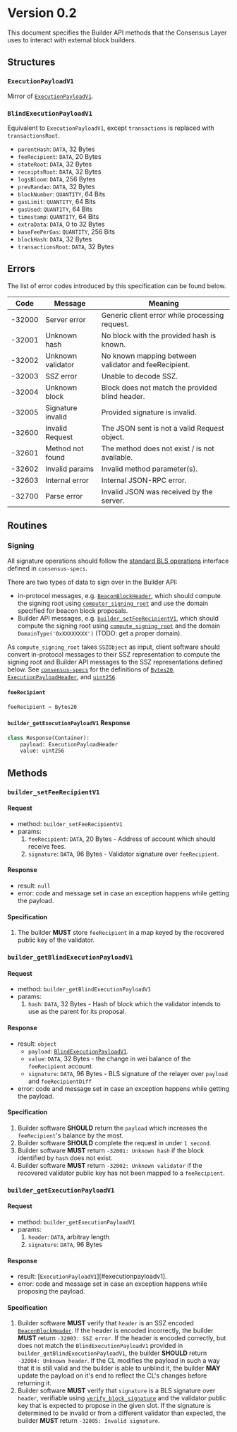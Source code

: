 # Version 0.2

This document specifies the Builder API methods that the Consensus Layer uses to interact with external block builders.

## Structures

### `ExecutionPayloadV1`

Mirror of [`ExecutionPayloadV1`][execution-payload].

### `BlindExecutionPayloadV1`

Equivalent to `ExecutionPayloadV1`, except `transactions` is replaced with `transactionsRoot`.
- `parentHash`: `DATA`, 32 Bytes
- `feeRecipient`:  `DATA`, 20 Bytes
- `stateRoot`: `DATA`, 32 Bytes
- `receiptsRoot`: `DATA`, 32 Bytes
- `logsBloom`: `DATA`, 256 Bytes
- `prevRandao`: `DATA`, 32 Bytes
- `blockNumber`: `QUANTITY`, 64 Bits
- `gasLimit`: `QUANTITY`, 64 Bits
- `gasUsed`: `QUANTITY`, 64 Bits
- `timestamp`: `QUANTITY`, 64 Bits
- `extraData`: `DATA`, 0 to 32 Bytes
- `baseFeePerGas`: `QUANTITY`, 256 Bits
- `blockHash`: `DATA`, 32 Bytes
- `transactionsRoot`: `DATA`, 32 Bytes

## Errors

The list of error codes introduced by this specification can be found below.

| Code | Message | Meaning |
| - | - | - |
| -32000 | Server error | Generic client error while processing request. |
| -32001 | Unknown hash | No block with the provided hash is known. |
| -32002 | Unknown validator | No known mapping between validator and feeRecipient. |
| -32003 | SSZ error | Unable to decode SSZ. |
| -32004 | Unknown block | Block does not match the provided blind header. |
| -32005 | Signature invalid | Provided signature is invalid. |
| -32600 | Invalid Request | The JSON sent is not a valid Request object. |
| -32601 | Method not found | The method does not exist / is not available. |
| -32602 | Invalid params | Invalid method parameter(s). |
| -32603 | Internal error | Internal JSON-RPC error. |
| -32700 | Parse error | Invalid JSON was received by the server. |

## Routines

### Signing

All signature operations should follow the [standard BLS operations][bls] interface defined in `consensus-specs`.

There are two types of data to sign over in the Builder API:
* in-protocol messages, e.g. [`BeaconBlockHeader`][beacon-block-header], which should compute the signing root using [`computer_signing_root`][compute-signing-root] and use the domain specified for beacon block proposals.
* Builder API messages, e.g. [`builder_setFeeRecipientV1`](#builder_setFeeRecipientV1), which should compute the signing root using [`compute_signing_root`][compute-signing-root] and the domain `DomainType('0xXXXXXXXX')` (TODO: get a proper domain).

As `compute_signing_root` takes `SSZObject` as input, client software should convert in-protocol messages to their SSZ representation to compute the signing root and Builder API messages to the SSZ representations defined below. See [`consensus-specs`][consensus-specs] for the definitions of [`Bytes20`][bytes20], [`ExecutionPayloadHeader`][execution-payload-header], and [`uint256`][uint256].

#### `feeRecipient`

```python
feeRecipient = Bytes20
```

#### `builder_getExecutionPayloadV1` Response

```python
class Response(Container):
    payload: ExecutionPayloadHeader
    value: uint256
```

## Methods

### `builder_setFeeRecipientV1`

#### Request

- method: `builder_setFeeRecipientV1`
- params:
  1. `feeRecipient`: `DATA`, 20 Bytes - Address of account which should receive fees.
  2. `signature`: `DATA`, 96 Bytes - Validator signature over `feeRecipient`.

#### Response

- result: `null`
- error: code and message set in case an exception happens while getting the payload.

#### Specification
1. The builder **MUST** store `feeRecipient` in a map keyed by the recovered public key of the validator.

### `builder_getBlindExecutionPayloadV1`

#### Request

- method: `builder_getBlindExecutionPayloadV1`
- params:
  1. `hash`: `DATA`, 32 Bytes - Hash of block which the validator intends to use as the parent for its proposal.

#### Response

- result: `object`
    - `payload`: [`BlindExecutionPayloadV1`](#blindexecutionpayloadv1).
    - `value`: `DATA`, 32 Bytes - the change in wei balance of the `feeRecipient` account.
    - `signature`: `DATA`, 96 Bytes - BLS signature of the relayer over `payload` and `feeRecipientDiff`
- error: code and message set in case an exception happens while getting the payload.

#### Specification
1. Builder software **SHOULD** return the `payload` which increases the `feeRecipient`'s balance by the most.
2. Builder software **SHOULD** complete the request in under `1 second`.
3. Builder software **MUST** return `-32001: Unknown hash` if the block identified by `hash` does not exist.
4. Builder software **MUST** return `-32002: Unknown validator` if the recovered validator public key has not been mapped to a `feeRecipient`.

### `builder_getExecutionPayloadV1`

#### Request

- method: `builder_getExecutionPayloadV1`
- params:
  1. `header`: `DATA`, arbitray length
  2. `signature`: `DATA`, 96 Bytes

#### Response

- result: [`ExecutionPayloadV1`][#executionpayloadv1].
- error: code and message set in case an exception happens while proposing the payload.

#### Specification
1. Builder software **MUST** verify that `header` is an SSZ encoded [`BeaconBlockHeader`][beacon-block-header]. If the header is encoded incorrectly, the builder **MUST** return `-32003: SSZ error`. If the header is encoded correctly, but does not match the `BlindExecutionPayloadV1` provided in `builder_getBlindExecutionPayloadV1`, the builder **SHOULD** return `-32004: Unknown header`. If the CL modifies the payload in such a way that it is still valid and the builder is able to unblind it, the builder **MAY** update the payload on it's end to reflect the CL's changes before returning it.
2. Builder software **MUST** verify that `signature` is a BLS signature over `header`, verifiable using [`verify_block_signature`][verify-block-signature] and the validator public key that is expected to propose in the given slot. If the signature is determined to be invalid or from a different validator than expected, the builder **MUST** return `-32005: Invalid signature`.

[consensus-specs]: https://github.com/ethereum/consensus-specs
[bls]: https://github.com/ethereum/consensus-specs/blob/dev/specs/phase0/beacon-chain.md#bls-signatures
[compute-signing-root]: https://github.com/ethereum/consensus-specs/blob/dev/specs/phase0/beacon-chain.md#compute_signing_root
[bytes20]: https://github.com/ethereum/consensus-specs/blob/dev/ssz/simple-serialize.md#aliases
[uint256]: https://github.com/ethereum/consensus-specs/blob/dev/ssz/simple-serialize.md#basic-types
[execution-payload-header]: https://github.com/ethereum/consensus-specs/blob/dev/specs/bellatrix/beacon-chain.md#executionpayloadheader
[execution-payload]: https://github.com/ethereum/execution-apis/blob/main/src/engine/specification.md#executionpayloadv1
[hash-tree-root]: https://github.com/ethereum/consensus-specs/blob/dev/ssz/simple-serialize.md#merkleization
[beacon-block-header]: https://github.com/ethereum/consensus-specs/blob/dev/specs/phase0/beacon-chain.md#beaconblockheader
[verify-block-signature]: https://github.com/ethereum/consensus-specs/blob/dev/specs/phase0/beacon-chain.md#beacon-chain-state-transition-function
